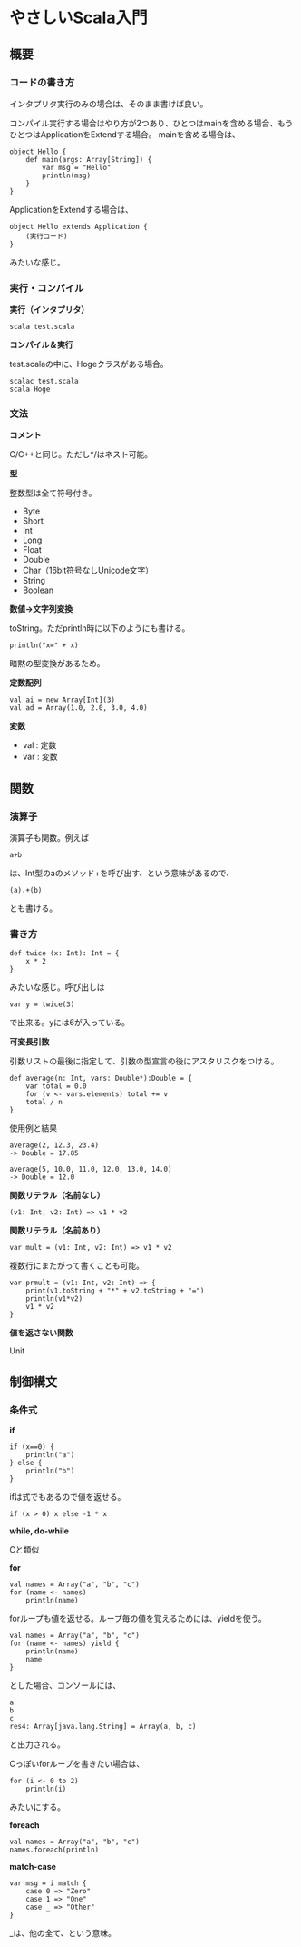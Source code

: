 # やさしいScala入門

## 概要

### コードの書き方

インタプリタ実行のみの場合は、そのまま書けば良い。

コンパイル実行する場合はやり方が2つあり、ひとつはmainを含める場合、もうひとつはApplicationをExtendする場合。
mainを含める場合は、

    object Hello {
		def main(args: Array[String]) {
			var msg = "Hello"
			println(msg)
		}
	}

ApplicationをExtendする場合は、

    object Hello extends Application {
		(実行コード)
	}

みたいな感じ。


### 実行・コンパイル

**実行（インタプリタ）**

    scala test.scala

**コンパイル＆実行**

test.scalaの中に、Hogeクラスがある場合。

    scalac test.scala
    scala Hoge

### 文法

**コメント**

C/C++と同じ。ただし*/はネスト可能。

**型**

整数型は全て符号付き。

- Byte
- Short
- Int
- Long
- Float
- Double
- Char（16bit符号なしUnicode文字）
- String
- Boolean

**数値→文字列変換**

toString。ただprintln時に以下のようにも書ける。

    println("x=" + x)

暗黙の型変換があるため。

**定数配列**

    val ai = new Array[Int](3)
	val ad = Array(1.0, 2.0, 3.0, 4.0)

**変数**

- val : 定数
- var : 変数


## 関数

### 演算子

演算子も関数。例えば

    a+b

は、Int型のaのメソッド+を呼び出す、という意味があるので、

    (a).+(b)

とも書ける。

### 書き方

    def twice (x: Int): Int = {
		x * 2
	}

みたいな感じ。呼び出しは

    var y = twice(3)

で出来る。yには6が入っている。

**可変長引数**

引数リストの最後に指定して、引数の型宣言の後にアスタリスクをつける。

    def average(n: Int, vars: Double*):Double = {
		var total = 0.0
		for (v <- vars.elements) total += v
		total / n
	}

使用例と結果

    average(2, 12.3, 23.4)
	-> Double = 17.85

	average(5, 10.0, 11.0, 12.0, 13.0, 14.0)
	-> Double = 12.0


**関数リテラル（名前なし）**

    (v1: Int, v2: Int) => v1 * v2

**関数リテラル（名前あり）**

    var mult = (v1: Int, v2: Int) => v1 * v2

複数行にまたがって書くことも可能。

    var prmult = (v1: Int, v2: Int) => {
		print(v1.toString + "*" + v2.toString + "=")
		println(v1*v2)
		v1 * v2
	}

**値を返さない関数**

Unit

## 制御構文

### 条件式

**if**

    if (x==0) {
		println("a")
	} else {
		println("b")
	}

ifは式でもあるので値を返せる。

    if (x > 0) x else -1 * x

**while, do-while**

Cと類似

**for**

    val names = Array("a", "b", "c")
	for (name <- names)
		println(name)

forループも値を返せる。ループ毎の値を覚えるためには、yieldを使う。

    val names = Array("a", "b", "c")
	for (name <- names) yield {
		println(name)
		name
	}

とした場合、コンソールには、

    a
	b
	c
	res4: Array[java.lang.String] = Array(a, b, c)

と出力される。

Cっぽいforループを書きたい場合は、

    for (i <- 0 to 2)
		println(i)

みたいにする。

**foreach**

    val names = Array("a", "b", "c")
	names.foreach(println)

**match-case**

    var msg = i match {
		case 0 => "Zero"
		case 1 => "One"
		case _ => "Other"
	}

_は、他の全て、という意味。



